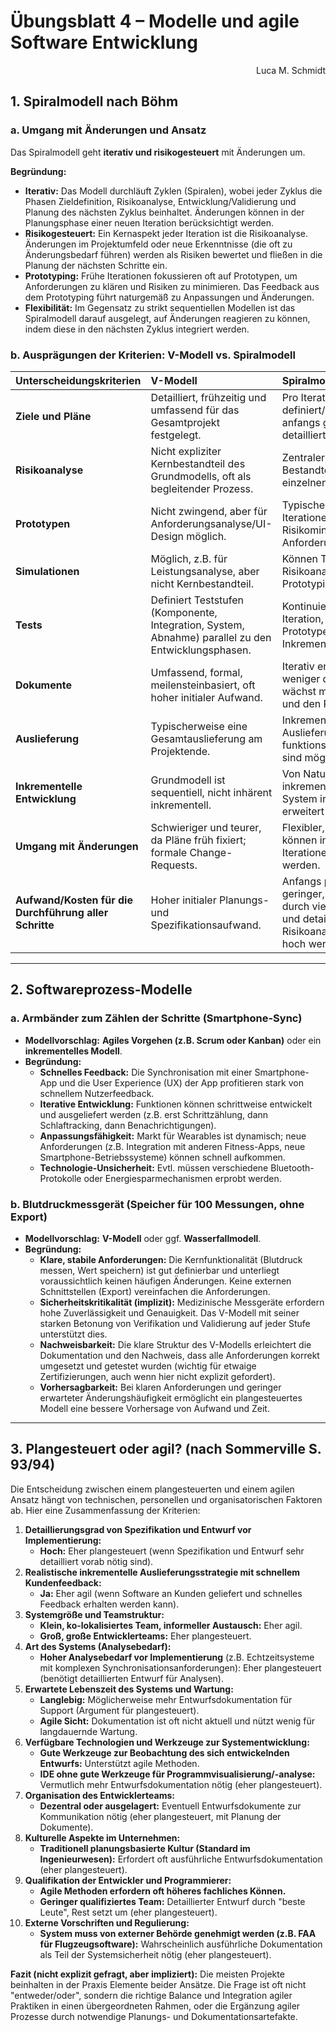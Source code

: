 # Übungsblatt 4 – Modelle und agile Software Entwicklung

<div style="text-align: right">Luca M. Schmidt</div>

## 1. Spiralmodell nach Böhm

### a. Umgang mit Änderungen und Ansatz

Das Spiralmodell geht **iterativ und risikogesteuert** mit Änderungen um.

**Begründung:**

* **Iterativ:** Das Modell durchläuft Zyklen (Spiralen), wobei jeder Zyklus die Phasen Zieldefinition, Risikoanalyse,
  Entwicklung/Validierung und Planung des nächsten Zyklus beinhaltet. Änderungen können in der Planungsphase einer neuen
  Iteration berücksichtigt werden.
* **Risikogesteuert:** Ein Kernaspekt jeder Iteration ist die Risikoanalyse. Änderungen im Projektumfeld oder neue
  Erkenntnisse (die oft zu Änderungsbedarf führen) werden als Risiken bewertet und fließen in die Planung der nächsten
  Schritte ein.
* **Prototyping:** Frühe Iterationen fokussieren oft auf Prototypen, um Anforderungen zu klären und Risiken zu
  minimieren. Das Feedback aus dem Prototyping führt naturgemäß zu Anpassungen und Änderungen.
* **Flexibilität:** Im Gegensatz zu strikt sequentiellen Modellen ist das Spiralmodell darauf ausgelegt, auf Änderungen
  reagieren zu können, indem diese in den nächsten Zyklus integriert werden.

### b. Ausprägungen der Kriterien: V-Modell vs. Spiralmodell

| Unterscheidungskriterien                               | V-Modell                                                                                            | Spiralmodell                                                                                                     |
|:-------------------------------------------------------|:----------------------------------------------------------------------------------------------------|:-----------------------------------------------------------------------------------------------------------------|
| **Ziele und Pläne**                                    | Detailliert, frühzeitig und umfassend für das Gesamtprojekt festgelegt.                             | Pro Iteration definiert/verfeinert; anfangs grob, werden detaillierter.                                          |
| **Risikoanalyse**                                      | Nicht expliziter Kernbestandteil des Grundmodells, oft als begleitender Prozess.                    | Zentraler, expliziter Bestandteil jeder einzelnen Iteration.                                                     |
| **Prototypen**                                         | Nicht zwingend, aber für Anforderungsanalyse/UI-Design möglich.                                     | Typischerweise in frühen Iterationen zur Risikominimierung & Anforderungsvalidierung.                            |
| **Simulationen**                                       | Möglich, z.B. für Leistungsanalyse, aber nicht Kernbestandteil.                                     | Können Teil der Risikoanalyse oder des Prototypings sein.                                                        |
| **Tests**                                              | Definiert Teststufen (Komponente, Integration, System, Abnahme) parallel zu den Entwicklungsphasen. | Kontinuierlich in jeder Iteration, oft auf Prototypen oder Inkremente bezogen.                                   |
| **Dokumente**                                          | Umfassend, formal, meilensteinbasiert, oft hoher initialer Aufwand.                                 | Iterativ erstellt, anfangs weniger detailliert, wächst mit dem Projekt und den Risiken.                          |
| **Auslieferung**                                       | Typischerweise eine Gesamtauslieferung am Projektende.                                              | Inkrementelle Auslieferungen funktionsfähiger Teile sind möglich und oft Ziel.                                   |
| **Inkrementelle Entwicklung**                          | Grundmodell ist sequentiell, nicht inhärent inkrementell.                                           | Von Natur aus inkrementell, da das System in Zyklen erweitert wird.                                              |
| **Umgang mit Änderungen**                              | Schwieriger und teurer, da Pläne früh fixiert; formale Change-Requests.                             | Flexibler, Änderungen können in nachfolgenden Iterationen eingeplant werden.                                     |
| **Aufwand/Kosten für die Durchführung aller Schritte** | Hoher initialer Planungs- und Spezifikationsaufwand.                                                | Anfangs potenziell geringer, kann aber durch viele Iterationen und detaillierte Risikoanalysen auch hoch werden. |

---

## 2. Softwareprozess-Modelle

### a. Armbänder zum Zählen der Schritte (Smartphone-Sync)

* **Modellvorschlag:** **Agiles Vorgehen (z.B. Scrum oder Kanban)** oder ein **inkrementelles Modell**.
* **Begründung:**
    * **Schnelles Feedback:** Die Synchronisation mit einer Smartphone-App und die User Experience (UX) der App
      profitieren stark von schnellem Nutzerfeedback.
    * **Iterative Entwicklung:** Funktionen können schrittweise entwickelt und ausgeliefert werden (z.B. erst
      Schrittzählung, dann Schlaftracking, dann Benachrichtigungen).
    * **Anpassungsfähigkeit:** Markt für Wearables ist dynamisch; neue Anforderungen (z.B. Integration mit anderen
      Fitness-Apps, neue Smartphone-Betriebssysteme) können schnell aufkommen.
    * **Technologie-Unsicherheit:** Evtl. müssen verschiedene Bluetooth-Protokolle oder Energiesparmechanismen erprobt
      werden.

### b. Blutdruckmessgerät (Speicher für 100 Messungen, ohne Export)

* **Modellvorschlag:** **V-Modell** oder ggf. **Wasserfallmodell**.
* **Begründung:**
    * **Klare, stabile Anforderungen:** Die Kernfunktionalität (Blutdruck messen, Wert speichern) ist gut definierbar
      und unterliegt voraussichtlich keinen häufigen Änderungen. Keine externen Schnittstellen (Export) vereinfachen die
      Anforderungen.
    * **Sicherheitskritikalität (implizit):** Medizinische Messgeräte erfordern hohe Zuverlässigkeit und Genauigkeit.
      Das V-Modell mit seiner starken Betonung von Verifikation und Validierung auf jeder Stufe unterstützt dies.
    * **Nachweisbarkeit:** Die klare Struktur des V-Modells erleichtert die Dokumentation und den Nachweis, dass alle
      Anforderungen korrekt umgesetzt und getestet wurden (wichtig für etwaige Zertifizierungen, auch wenn hier nicht
      explizit gefordert).
    * **Vorhersagbarkeit:** Bei klaren Anforderungen und geringer erwarteter Änderungshäufigkeit ermöglicht ein
      plangesteuertes Modell eine bessere Vorhersage von Aufwand und Zeit.

---

## 3. Plangesteuert oder agil? (nach Sommerville S. 93/94)

Die Entscheidung zwischen einem plangesteuerten und einem agilen Ansatz hängt von technischen, personellen und
organisatorischen Faktoren ab. Hier eine Zusammenfassung der Kriterien:

1. **Detaillierungsgrad von Spezifikation und Entwurf vor Implementierung:**
    * **Hoch:** Eher plangesteuert (wenn Spezifikation und Entwurf sehr detailliert vorab nötig sind).
2. **Realistische inkrementelle Auslieferungsstrategie mit schnellem Kundenfeedback:**
    * **Ja:** Eher agil (wenn Software an Kunden geliefert und schnelles Feedback erhalten werden kann).
3. **Systemgröße und Teamstruktur:**
    * **Klein, ko-lokalisiertes Team, informeller Austausch:** Eher agil.
    * **Groß, große Entwicklerteams:** Eher plangesteuert.
4. **Art des Systems (Analysebedarf):**
    * **Hoher Analysebedarf vor Implementierung** (z.B. Echtzeitsysteme mit komplexen Synchronisationsanforderungen):
      Eher plangesteuert (benötigt detaillierten Entwurf für Analysen).
5. **Erwartete Lebenszeit des Systems und Wartung:**
    * **Langlebig:** Möglicherweise mehr Entwurfsdokumentation für Support (Argument für plangesteuert).
    * **Agile Sicht:** Dokumentation ist oft nicht aktuell und nützt wenig für langdauernde Wartung.
6. **Verfügbare Technologien und Werkzeuge zur Systementwicklung:**
    * **Gute Werkzeuge zur Beobachtung des sich entwickelnden Entwurfs:** Unterstützt agile Methoden.
    * **IDE ohne gute Werkzeuge für Programmvisualisierung/-analyse:** Vermutlich mehr Entwurfsdokumentation nötig (eher
      plangesteuert).
7. **Organisation des Entwicklerteams:**
    * **Dezentral oder ausgelagert:** Eventuell Entwurfsdokumente zur Kommunikation nötig (eher plangesteuert, mit
      Planung der Dokumente).
8. **Kulturelle Aspekte im Unternehmen:**
    * **Traditionell planungsbasierte Kultur (Standard im Ingenieurwesen):** Erfordert oft ausführliche
      Entwurfsdokumentation (eher plangesteuert).
9. **Qualifikation der Entwickler und Programmierer:**
    * **Agile Methoden erfordern oft höheres fachliches Können.**
    * **Geringer qualifiziertes Team:** Detaillierter Entwurf durch "beste Leute", Rest setzt um (eher plangesteuert).
10. **Externe Vorschriften und Regulierung:**
    * **System muss von externer Behörde genehmigt werden (z.B. FAA für Flugzeugsoftware):** Wahrscheinlich ausführliche
      Dokumentation als Teil der Systemsicherheit nötig (eher plangesteuert).

**Fazit (nicht explizit gefragt, aber impliziert):** Die meisten Projekte beinhalten in der Praxis Elemente beider
Ansätze. Die Frage ist oft nicht "entweder/oder", sondern die richtige Balance und Integration agiler Praktiken in einen
übergeordneten Rahmen, oder die Ergänzung agiler Prozesse durch notwendige Planungs- und Dokumentationsartefakte.
